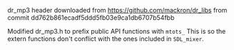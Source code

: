 
dr_mp3 header downloaded from
https://github.com/mackron/dr_libs
from commit dd762b861ecadf5ddd5fb03e9ca1db6707b54fbb

Modified dr_mp3.h to prefix public API functions with `mtots_`
This is so the extern functions don't conflict with the ones
included in `SDL_mixer`.
